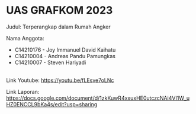 # UAS GRAFKOM 2023

Judul: Terperangkap dalam Rumah Angker

Nama Anggota:
- C14210176 - Joy Immanuel David Kaihatu <br/>
- C14210004 - Andreas Pandu Pamungkas<br/>
- C14210007 - Steven Hariyadi<br/><br/>


Link Youtube: https://youtu.be/fLEsve7oLNc<br/>

Link Laporan: https://docs.google.com/document/d/1zkKuwR4xxuxHE0utczcNAi4VI1W_uHZ0ENCCL9bKa4s/edit?usp=sharing
